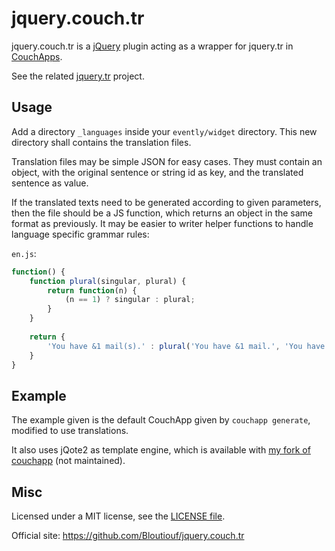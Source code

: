 jquery.couch.tr
===============

jquery.couch.tr is a [jQuery](http://jquery.com/) plugin acting as a wrapper for jquery.tr in [CouchApps](https://github.com/couchapp/couchapp).

See the related [jquery.tr](https://github.com/Bloutiouf/jquery.tr) project.

Usage
-----

Add a directory `_languages` inside your `evently/widget` directory. This new directory shall contains the translation files.

Translation files may be simple JSON for easy cases. They must contain an object, with the original sentence or string id as key, and the translated sentence as value.

If the translated texts need to be generated according to given parameters, then the file should be a JS function, which returns an object in the same format as previously. It may be easier to writer helper functions to handle language specific grammar rules:

`en.js`:

```javascript
function() {
	function plural(singular, plural) {
		return function(n) {
			(n == 1) ? singular : plural;
		}
	}
	
	return {
		'You have &1 mail(s).' : plural('You have &1 mail.', 'You have &1 mails.')
	}
}
```

Example
--------

The example given is the default CouchApp given by `couchapp generate`, modified to use translations.

It also uses jQote2 as template engine, which is available with [my fork of couchapp](https://github.com/Bloutiouf/couchapp) (not maintained).
 
Misc
----

Licensed under a MIT license, see the [LICENSE file](https://github.com/Bloutiouf/jquery.couch.tr/blob/master/LICENSE).

Official site: https://github.com/Bloutiouf/jquery.couch.tr